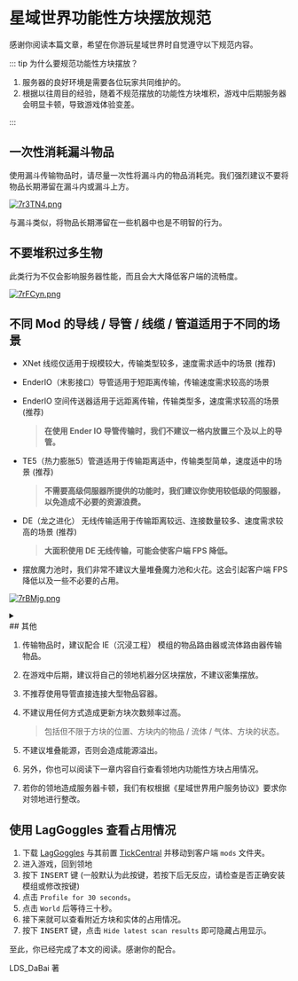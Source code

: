 # 星域世界功能性方块摆放规范
感谢你阅读本篇文章，希望在你游玩星域世界时自觉遵守以下规范内容。

::: tip 为什么要规范功能性方块摆放？ 

1. 服务器的良好环境是需要各位玩家共同维护的。  
2. 根据以往周目的经验，随着不规范摆放的功能性方块堆积，游戏中后期服务器会明显卡顿，导致游戏体验变差。

:::

## 一次性消耗漏斗物品

使用漏斗传输物品时，请尽量一次性将漏斗内的物品消耗完。我们强烈建议不要将物品长期滞留在漏斗内或漏斗上方。

[![7r3TN4.png](https://s4.ax1x.com/2022/01/19/7r3TN4.png)](https://imgtu.com/i/7r3TN4)

与漏斗类似，将物品长期滞留在一些机器中也是不明智的行为。

## 不要堆积过多生物

此类行为不仅会影响服务器性能，而且会大大降低客户端的流畅度。

[![7rFCyn.png](https://s4.ax1x.com/2022/01/19/7rFCyn.png)](https://imgtu.com/i/7rFCyn)

## 不同 Mod 的导线 / 导管 / 线缆 / 管道适用于不同的场景

- XNet 线缆仅适用于规模较大，传输类型较多，速度需求适中的场景 (推荐)

- EnderIO（末影接口）导管适用于短距离传输，传输速度需求较高的场景

- EnderIO 空间传送器适用于远距离传输，传输类型多，速度需求较高的场景 (推荐)
  
  >  **在使用 Ender IO 导管传输时，我们不建议一格内放置三个及以上的导管。**
  
- TE5（热力膨胀5）管道适用于传输距离适中，传输类型简单，速度适中的场景 (推荐)
  
  > **不需要高级伺服器所提供的功能时，我们建议你使用较低级的伺服器，以免造成不必要的资源浪费。**
  
- DE（龙之进化） 无线传输适用于传输距离较远、连接数量较多、速度需求较高的场景 (推荐)
  
  > **大面积使用 DE 无线传输，可能会使客户端 FPS 降低。**


 - 摆放魔力池时，我们非常不建议大量堆叠魔力池和火花。这会引起客户端 FPS 降低以及一些不必要的占用。

  [![7rBMjg.png](https://s4.ax1x.com/2022/01/19/7rBMjg.png)](https://imgtu.com/i/7rBMjg)

<details>
<summary></summary>
<font size=1>别看配置了，你给大白买一套好点的配置。</font>
</details>  
## 其他

1. 传输物品时，建议配合 IE（沉浸工程） 模组的物品路由器或流体路由器传输物品。

2. 在游戏中后期，建议将自己的领地机器分区块摆放，不建议密集摆放。

3. 不推荐使用导管直接连接大型物品容器。

4. 不建议用任何方式造成更新方块次数频率过高。

   > 包括但不限于方块的位置、方块内的物品 / 流体 / 气体、方块的状态。

5. 不建议堆叠能源，否则会造成能源溢出。

6. 另外，你也可以阅读下一章内容自行查看领地内功能性方块占用情况。

7. 若你的领地造成服务器卡顿，我们有权根据《星域世界用户服务协议》要求你对领地进行整改。

## 使用 LagGoggles 查看占用情况
1. 下载 [LagGoggles](https://ftp.mcstaralliance.com/jar/LagGoggles-1.12.2-5.8-132.jar) 与其前置 [TickCentral](https://ftp.mcstaralliance.com/jar/TickCentral-3.2.jar) 并移动到客户端 `mods` 文件夹。
2. 进入游戏，回到领地
3. 按下 <kbd>INSERT</kbd> 键 (一般默认为此按键，若按下后无反应，请检查是否正确安装模组或修改按键)
4. 点击 `Profile for 30 seconds`。
5. 点击 `World` 后等待三十秒。
6. 接下来就可以查看附近方块和实体的占用情况。
7. 按下 <kbd>INSERT</kbd> 键，点击 `Hide latest scan results` 即可隐藏占用显示。



至此，你已经完成了本文的阅读。感谢你的配合。

LDS_DaBai 著
